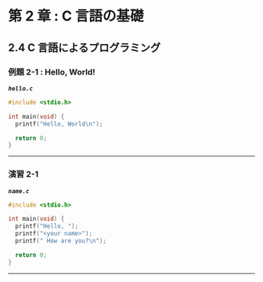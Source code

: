 # 第 2 章 : C 言語の基礎

## 2.4 C 言語によるプログラミング

### 例題 2-1 : Hello, World!

***`hello.c`***
``` c
#include <stdio.h>

int main(void) {
  printf("Hello, World\n");

  return 0;
}
```
---

### 演習 2-1 

***`name.c`***
``` c
#include <stdio.h>

int main(void) {
  printf("Hello, ");
  printf("<your name>");
  printf(" How are you?\n");

  return 0;
}
```
---